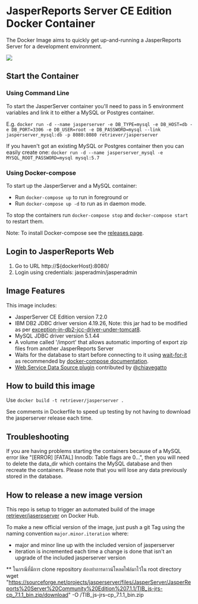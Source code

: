 # JasperReports Server CE Edition Docker Container

The Docker Image aims to quickly get up-and-running a JasperReports Server for a development environment.

[![](https://images.microbadger.com/badges/image/retriever/jasperserver.svg)](https://microbadger.com/images/retriever/jasperserver "Get your own image badge on microbadger.com")

## Start the Container

### Using Command Line

To start the JasperServer container you'll need to pass in 5 environment variables and link it to either a MySQL or Postgres container.

E.g. `docker run -d --name jasperserver -e DB_TYPE=mysql -e DB_HOST=db -e DB_PORT=3306 -e DB_USER=root -e DB_PASSWORD=mysql --link jasperserver_mysql:db -p 8080:8080 retriever/jasperserver`

If you haven't got an existing MySQL or Postgres container then you can easily create one:
`docker run -d --name jasperserver_mysql -e MYSQL_ROOT_PASSWORD=mysql mysql:5.7`


### Using Docker-compose

To start up the JasperServer and a MySQL container:

* Run `docker-compose up` to run in foreground or
* Run `docker-compose up -d` to run as in daemon mode.

To stop the containers run `docker-compose stop` and `docker-compose start` to restart them.

Note: To install Docker-compose see the [releases page](https://github.com/docker/compose/releases). 


## Login to JasperReports Web

1. Go to URL http://${dockerHost}:8080/
2. Login using credentials: jasperadmin/jasperadmin


## Image Features
This image includes:
* JasperServer CE Edition version 7.2.0
* IBM DB2 JDBC driver version 4.19.26, Note: this jar had to be modified as per [exception-in-db2-jcc-driver-under-tomcat8](https://developer.ibm.com/answers/questions/308105/exception-in-db2-jcc-driver-under-tomcat8.html).
* MySQL JDBC driver version 5.1.44
* A volume called '/import' that allows automatic importing of export zip files from another JasperReports Server
* Waits for the database to start before connecting to it using [wait-for-it](https://github.com/vishnubob/wait-for-it) as recommended by [docker-compose documentation](https://docs.docker.com/compose/startup-order/).
* [Web Service Data Source plugin](https://community.jaspersoft.com/project/web-service-data-source) contributed by [@chiavegatto](https://github.com/chiavegatto)

## How to build this image
Use `docker build -t retriever/jasperserver .` 

See comments in Dockerfile to speed up testing by not having to download the jasperserver release each time.

## Troubleshooting
If you are having problems starting the containers because of a MySQL error like "[ERROR] [FATAL] Innodb: Table flags are 0...", then you will need to delete the data_dir which contains the MySQL database and then recreate the containers. Please note that you will lose any data previously stored in the database.

## How to release a new image version
This repo is setup to trigger an automated build of the image [retriever/jaserpserver](https://hub.docker.com/r/retriever/jasperserver/) on Docker Hub.

To make a new official version of the image, just push a git Tag using the naming convention `major.minor.iteration` where:
* major and minor line up with the included version of jasperserver 
* iteration is incremented each time a change is done that isn't an upgrade of the included jasperserver version

** ในกรณีที่มีการ clone repository ต้องทำการดาวน์โหลดไฟล์มาไว้ใน root directory wget "https://sourceforge.net/projects/jasperserver/files/JasperServer/JasperReports%20Server%20Community%20Edition%207.1.1/TIB_js-jrs-cp_7.1.1_bin.zip/download" -O /TIB_js-jrs-cp_7.1.1_bin.zip